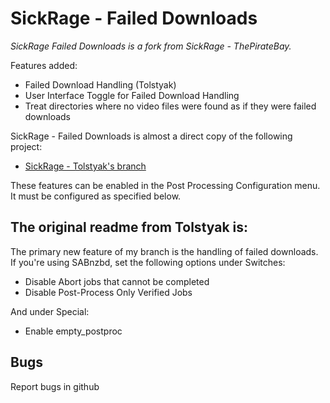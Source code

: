 SickRage - Failed Downloads
=====

*SickRage Failed Downloads is a fork from SickRage - ThePirateBay.*

Features added:

* Failed Download Handling (Tolstyak)
* User Interface Toggle for Failed Download Handling
* Treat directories where no video files were found as if they were failed downloads

SickRage - Failed Downloads is almost a direct copy of the following project:

* [SickRage - Tolstyak's branch][tolstyak]

These features can be enabled in the Post Processing Configuration menu.  It must be configured as specified below.

## The original readme from Tolstyak is:

The primary new feature of my branch is the handling of failed downloads.
If you're using SABnzbd, set the following options under Switches:

* Disable Abort jobs that cannot be completed
* Disable Post-Process Only Verified Jobs

And under Special:

* Enable empty_postproc

## Bugs

Report bugs in github

[tolstyak]: https://github.com/tolstyak/sick-beard
